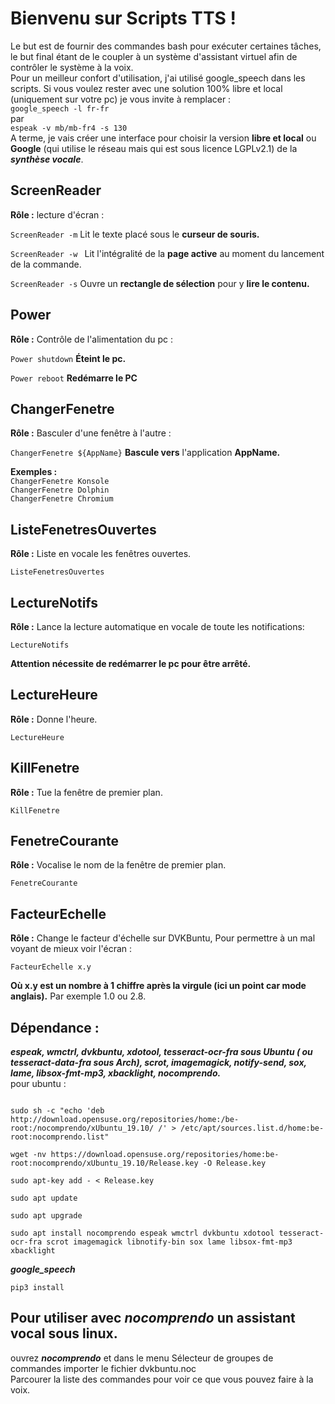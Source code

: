 # Bienvenu sur Scripts TTS !

Le but est de fournir des commandes bash pour exécuter certaines tâches, le but final étant de le coupler à un système d'assistant virtuel afin de contrôler le système à la voix.  
Pour un meilleur confort d'utilisation, j'ai utilisé google_speech dans les scripts. Si vous voulez rester avec une solution 100% libre et local (uniquement sur votre pc) je vous invite à remplacer :  
``google_speech -l fr-fr``  
par  
``espeak -v mb/mb-fr4 -s 130``  
A terme, je vais créer une interface pour choisir la version **libre et local** ou **Google** (qui utilise le réseau mais qui est sous licence LGPLv2.1) de la __*synthèse vocale*__.  

## ScreenReader

__Rôle :__  lecture d'écran :   

```ScreenReader -m```
Lit le texte placé sous le **curseur de souris.** 
   
```ScreenReader -w ```
Lit l'intégralité de la **page active** au moment du lancement de la commande.
  
```ScreenReader -s```
Ouvre un **rectangle de sélection** pour y **lire le contenu.**   
  
## Power
   
   __Rôle :__  Contrôle de l'alimentation du pc :
     
```Power shutdown```
**Éteint le pc.**   
    
```Power reboot```
**Redémarre le PC**

## ChangerFenetre
  
  __Rôle :__  Basculer d'une fenêtre à l'autre :  
    
  ```ChangerFenetre ${AppName}```
 **Bascule vers** l'application **AppName.**  
   
   **Exemples :**   
```ChangerFenetre Konsole```  
```ChangerFenetre Dolphin```  
```ChangerFenetre Chromium```  
  
## ListeFenetresOuvertes
  
  __Rôle :__ Liste en vocale les fenêtres ouvertes.    
    
  ```ListeFenetresOuvertes```

## LectureNotifs
  
   __Rôle :__ Lance la lecture automatique en vocale de toute les notifications:  
  
   ```LectureNotifs```
     
   **Attention nécessite de redémarrer le pc pour être arrêté.**

## LectureHeure
  
   __Rôle :__ Donne l'heure.  
  
   ```LectureHeure```
     
## KillFenetre

   __Rôle :__ Tue la fenêtre de premier plan.  
  
   ```KillFenetre```

## FenetreCourante
  
   __Rôle :__ Vocalise le nom de la fenêtre de premier plan.  
  
```FenetreCourante```
   
## FacteurEchelle
  
 __Rôle :__ Change le facteur d'échelle sur DVKBuntu, Pour permettre à un mal voyant de mieux voir l'écran :  
  
```FacteurEchelle x.y```

**Où x.y est un nombre à 1 chiffre après la virgule (ici un point car mode anglais).** Par exemple 1.0 ou 2.8.

## Dépendance :
***espeak, wmctrl, dvkbuntu, xdotool, tesseract-ocr-fra sous Ubuntu ( ou tesseract-data-fra sous Arch), scrot, imagemagick, notify-send, sox, lame, libsox-fmt-mp3, xbacklight, nocomprendo.***  
pour ubuntu :   

```

sudo sh -c "echo 'deb http://download.opensuse.org/repositories/home:/be-root:/nocomprendo/xUbuntu_19.10/ /' > /etc/apt/sources.list.d/home:be-root:nocomprendo.list"  

wget -nv https://download.opensuse.org/repositories/home:be-root:nocomprendo/xUbuntu_19.10/Release.key -O Release.key  

sudo apt-key add - < Release.key  

sudo apt update  

sudo apt upgrade  

sudo apt install nocomprendo espeak wmctrl dvkbuntu xdotool tesseract-ocr-fra scrot imagemagick libnotify-bin sox lame libsox-fmt-mp3 xbacklight  

``` 
  
  ***google_speech***
```
pip3 install 
```  


## Pour utiliser avec ***nocomprendo*** un assistant vocal sous linux.

ouvrez __*nocomprendo*__ et dans le menu Sélecteur de groupes de commandes importer le fichier dvkbuntu.noc  
Parcourer la liste des commandes pour voir ce que vous pouvez faire à la voix.
